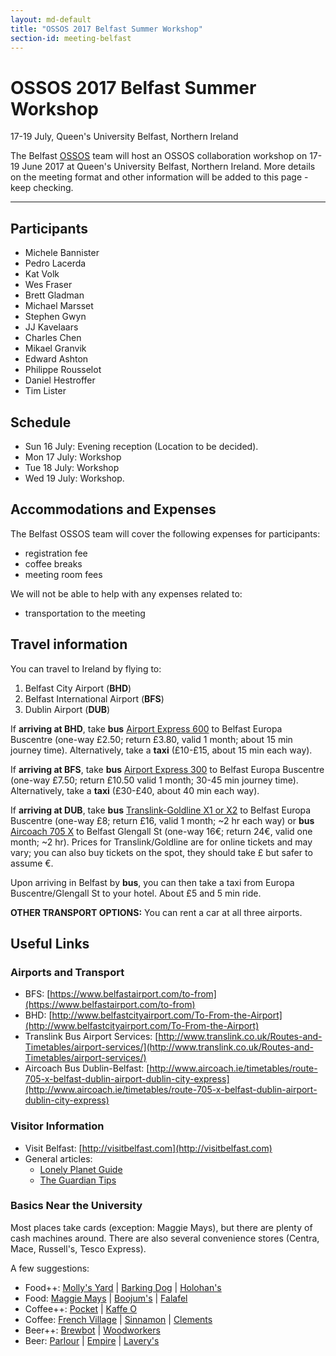 ```yaml
---
layout: md-default
title: "OSSOS 2017 Belfast Summer Workshop"
section-id: meeting-belfast
---
```


# OSSOS 2017 Belfast Summer Workshop 
17-19 July, Queen's University Belfast, Northern Ireland

The Belfast [OSSOS](http://www.ossos-survey.org/) team will host an OSSOS collaboration workshop on 17-19 June 2017 at Queen's University Belfast, Northern Ireland. More details on the meeting  format and other information will be added to this page - keep checking.

-----
 
## Participants
- Michele Bannister
- Pedro Lacerda
- Kat Volk
- Wes Fraser
- Brett Gladman
- Michael Marsset
- Stephen Gwyn
- JJ Kavelaars
- Charles Chen
- Mikael Granvik
- Edward Ashton
- Philippe Rousselot
- Daniel Hestroffer
- Tim Lister

## Schedule
- Sun 16 July: Evening reception (Location to be decided).
- Mon 17 July: Workshop 
- Tue 18 July: Workshop 
- Wed 19 July: Workshop.

## Accommodations and Expenses
The Belfast OSSOS team will cover the following expenses for participants:

- registration fee
- coffee breaks
- meeting room fees

We will not be able to help with any expenses related to:

- transportation to the meeting

## Travel information

You can travel to Ireland by flying to:

1. Belfast City Airport (**BHD**)
2. Belfast International Airport (**BFS**)
3. Dublin Airport (**DUB**)

If **arriving at BHD**, take **bus** [Airport Express 600](http://www.belfastcityairport.com/To-From-the-Airport) to Belfast Europa Buscentre (one-way £2.50; return £3.80, valid 1 month; about 15 min journey time). Alternatively, take a **taxi** (£10-£15, about 15 min each way).

If **arriving at BFS**, take **bus** [Airport Express 300](https://www.belfastairport.com/to-from) to Belfast Europa Buscentre (one-way £7.50; return £10.50 valid 1 month; 30-45 min journey time). Alternatively, take a **taxi** (£30-£40, about 40 min each way).

If **arriving at DUB**, take **bus** [Translink-Goldline X1 or X2](http://www.translink.co.uk/Services/Goldline/Timetables/) to Belfast Europa Buscentre (one-way £8; return £16, valid 1 month; ~2 hr each way) or **bus** [Aircoach 705 X](http://www.aircoach.ie/timetables/route-705-x-belfast-dublin-airport-dublin-city-express) to Belfast Glengall St (one-way 16€; return 24€, valid one month; ~2 hr). Prices for Translink/Goldline are for online tickets and may vary; you can also buy tickets on the spot, they should take £ but safer to assume €.

Upon arriving in Belfast by **bus**, you can then take a taxi from Europa Buscentre/Glengall St to your hotel. About £5 and 5 min ride.

**OTHER TRANSPORT OPTIONS:** You can rent a car at all three airports.

## Useful Links

### Airports and Transport
- BFS: [https://www.belfastairport.com/to-from](https://www.belfastairport.com/to-from)
- BHD: [http://www.belfastcityairport.com/To-From-the-Airport](http://www.belfastcityairport.com/To-From-the-Airport)
- Translink Bus Airport Services: [http://www.translink.co.uk/Routes-and-Timetables/airport-services/](http://www.translink.co.uk/Routes-and-Timetables/airport-services/)
- Aircoach Bus Dublin-Belfast: [http://www.aircoach.ie/timetables/route-705-x-belfast-dublin-airport-dublin-city-express](http://www.aircoach.ie/timetables/route-705-x-belfast-dublin-airport-dublin-city-express)

### Visitor Information
- Visit Belfast: [http://visitbelfast.com](http://visitbelfast.com)
- General articles:
	- [Lonely Planet Guide](https://www.lonelyplanet.com/ireland/northern-ireland/belfast)
	- [The Guardian Tips](https://www.theguardian.com/travel/2016/jul/26/alternative-city-guide-belfast-northern-ireland)

### Basics Near the University
Most places take cards (exception: Maggie Mays), but there are plenty of cash machines around. There are also several convenience stores (Centra, Mace, Russell's, Tesco Express). 

A few suggestions:

- Food++: [Molly's Yard](http://www.lonelyplanet.com/northern-ireland/belfast/restaurants/mollys-yard/a/poi-eat/408174/1316897) | [Barking Dog](http://www.lonelyplanet.com/northern-ireland/belfast/restaurants/barking-dog/a/poi-eat/1220201/1316897) | [Holohan's](http://www.lonelyplanet.com/northern-ireland/belfast/restaurants/holohans/a/poi-eat/1513730/1316897)
- Food: [Maggie Mays](http://maggiemaysbelfastcafe.co.uk) | [Boojum's](http://www.boojummex.com/belfast-botanic/) | [Falafel](http://www.falafel-belfast.co.uk)
- Coffee++: [Pocket](http://www.thepocket.coffee) | [Kaffe O](http://www.kaffeo.coffee)
- Coffee: [French Village](http://www.frenchvillagebakery.co.uk) | [Sinnamon](http://sinnamoncoffee.co.uk) | [Clements](http://clementscoffee.com) 
- Beer++: [Brewbot](https://www.brewbotbelfast.com) | [Woodworkers](http://www.laverysbelfast.com/the-woodworkers-craft-beer-bar-belfast)
- Beer: [Parlour](http://www.parlourbar.co.uk) | [Empire](http://www.thebelfastempire.com) | [Lavery's](http://www.laverysbelfast.com)